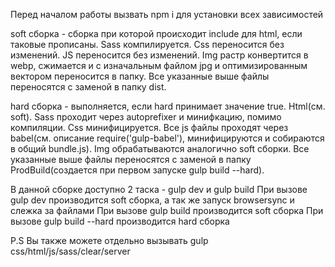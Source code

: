 Перед началом работы вызвать npm i для установки всех зависимостей

soft сборка - сборка при которой происходит include для html, если таковые прописаны. 
Sass компилируется. Сss переносится без изменений. JS переносится без изменений.
Img растр конвертится в webp, сжимается и с изначальным файлом jpg и оптимизированным вектором переносится в папку.
Все указанные выше файлы переносятся с заменой в папку dist.

hard сборка - выполняется, если hard принимает значение true. Html(см. soft). Sass проходит через autoprefixer и минифкацию, помимо компиляции.
Сss минифицируется. Все js файлы проходят через babel(см. описание require('gulp-babel'), минифицируются и собираются в общий bundle.js).
Img обрабатываются аналогично soft сборки.
Все указанные выше файлы переносятся с заменой в папку ProdBuild(создается при первом запуске gulp build --hard).

В данной сборке доступно 2 таска - gulp dev и gulp build
При вызове gulp dev производится soft сборка, а так же запуск browsersync и слежка за файлами
При вызове gulp build производится soft сборка
При вызове gulp build --hard производится hard сборка

P.S Вы также можете отдельно вызывать gulp css/html/js/sass/clear/server
